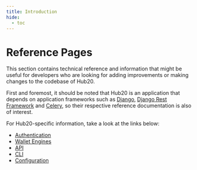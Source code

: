 ```yaml
---
title: Introduction
hide:
  - toc
---
```


# Reference Pages

This section contains technical reference and information that might
be useful for developers who are looking for adding improvements or
making changes to the codebase of Hub20.

First and foremost, it should be noted that Hub20 is an application
that depends on application frameworks such as
[Django](https://docs.djangoproject.com/en/3.2/ref/),
[Django Rest Framework](https://www.django-rest-framework.org/) and
[Celery](https://docs.celeryproject.org/en/stable/reference/index.html), so
their respective reference documentation is also of interest.

For Hub20-specific information, take a look at the links below:


  - [Authentication](./authentication.md)
  - [Wallet Engines](./wallets.md)
  - [API](./api.md)
  - [CLI](./cli.md)
  - [Configuration](./configuration.md)
